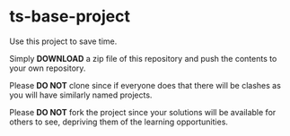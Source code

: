 # ts-base-project

Use this project to save time.

Simply **DOWNLOAD** a zip file of this repository and push the contents to your own repository.

Please **DO NOT** clone since if everyone does that there will be clashes as you will have similarly named projects.

Please **DO NOT** fork the project since your solutions will be available for others to see, depriving them of the learning opportunities.

